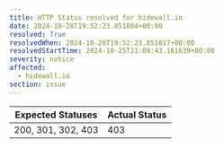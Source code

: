 ```yaml
---
title: HTTP Status resolved for hidewall.io
date: 2024-10-28T19:52:23.851804+00:00
resolved: True
resolvedWhen: 2024-10-28T19:52:23.851817+00:00
resolvedStartTime: 2024-10-25T21:09:43.161639+00:00
severity: notice
affected:
  - hidewall.io
section: issue
---
```


| Expected Statuses | Actual Status  |
|-------------------|----------------|
| 200, 301, 302, 403 | 403 |
